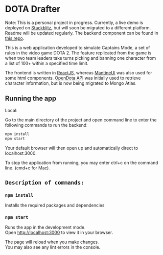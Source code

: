 # DOTA Drafter

Note: This is a personal project in progress. Currently, a live demo is deployed on [Stackblitz](https://react-ts-edg7pj.stackblitz.io), but will soon be migrated to a different platform. Readme will be updated regularly. The backend component can be found in [this repo](https://github.com/jSunpayco/dota-drafter-backend).

This is a web application developed to simulate Captains Mode, a set of rules in the video game DOTA 2. The feature replicated from the game is when two team leaders take turns picking and banning one character from a list of 100+ within a specified time limit.

The frontend is written in [ReactJS](https://reactjs.org/), whereas [MantineUI](https://mantine.dev/) was also used for some html components. [OpenDota API](https://docs.opendota.com/) was initially used to retrieve character information, but is now being migrated to Mongo Atlas.

## Running the app

Local:

Go to the main directory of the project and open command line to enter the following commands to run the backend:

```sh
npm install
npm start
```

Your default browser will then open up and automatically direct to localhost:3000.

To stop the application from running, you may enter ctrl+c on the command line. (cmd+c for Mac).

## `Description of commands:`

### `npm install`

Installs the required packages and dependencies

### `npm start`

Runs the app in the development mode.\
Open [http://localhost:3000](http://localhost:3000) to view it in your browser.

The page will reload when you make changes.\
You may also see any lint errors in the console.
